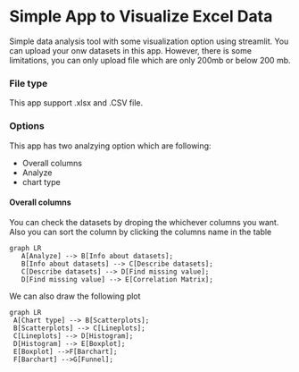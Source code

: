# Simple App to Visualize Excel Data 
Simple data analysis tool with some visualization option using streamlit.
You can upload your onw datasets in this app. However, there is some limitations, you can only upload file which are only 200mb or below 200 mb.  
### File type
This app support .xlsx and .CSV file. 

### Options 
This app has  two analzying option which are following:
- Overall columns
 - Analyze
 - chart type
#### Overall columns
You can check the datasets by droping the whichever columns you want. Also you can sort the column by clicking the columns name in the table 

```mermaid
graph LR
   A[Analyze] --> B[Info about datasets];
   B[Info about datasets] --> C[Describe datasets];
   C[Describe datasets] --> D[Find missing value];
   D[Find missing value] --> E[Correlation Matrix];

```
We can also draw the following plot
```mermaid
graph LR
 A[Chart type] --> B[Scatterplots];
 B[Scatterplots] --> C[Lineplots];
 C[Lineplots] --> D[Histogram]; 
 D[Histogram] --> E[Boxplot];
 E[Boxplot] -->F[Barchart];
 F[Barchart] -->G[Funnel];
 
```
